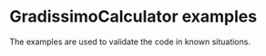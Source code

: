 GradissimoCalculator examples
=============================

The examples are used to validate the code in known situations.

